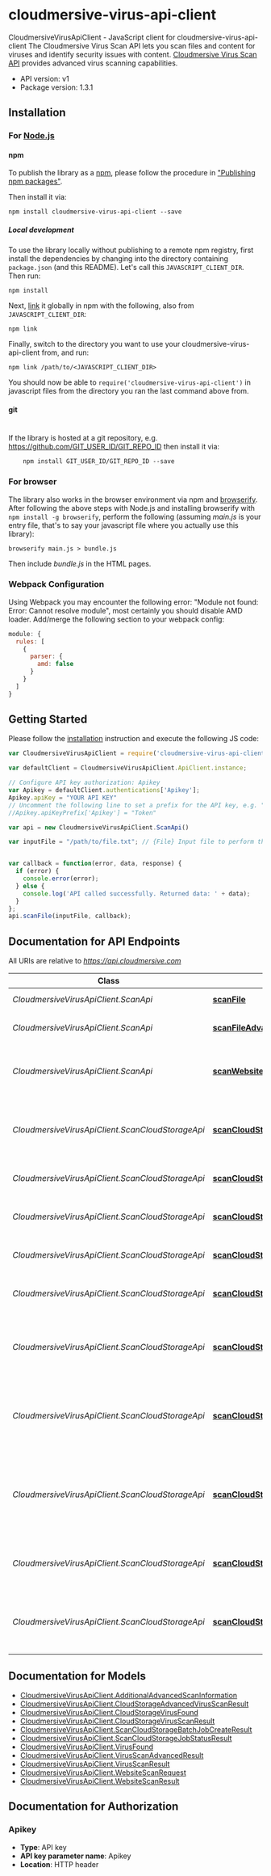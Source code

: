 # cloudmersive-virus-api-client

CloudmersiveVirusApiClient - JavaScript client for cloudmersive-virus-api-client
The Cloudmersive Virus Scan API lets you scan files and content for viruses and identify security issues with content.
[Cloudmersive Virus Scan API](https://www.cloudmersive.com/virus-api) provides advanced virus scanning capabilities.

- API version: v1
- Package version: 1.3.1


## Installation

### For [Node.js](https://nodejs.org/)

#### npm

To publish the library as a [npm](https://www.npmjs.com/),
please follow the procedure in ["Publishing npm packages"](https://docs.npmjs.com/getting-started/publishing-npm-packages).

Then install it via:

```shell
npm install cloudmersive-virus-api-client --save
```

##### Local development

To use the library locally without publishing to a remote npm registry, first install the dependencies by changing 
into the directory containing `package.json` (and this README). Let's call this `JAVASCRIPT_CLIENT_DIR`. Then run:

```shell
npm install
```

Next, [link](https://docs.npmjs.com/cli/link) it globally in npm with the following, also from `JAVASCRIPT_CLIENT_DIR`:

```shell
npm link
```

Finally, switch to the directory you want to use your cloudmersive-virus-api-client from, and run:

```shell
npm link /path/to/<JAVASCRIPT_CLIENT_DIR>
```

You should now be able to `require('cloudmersive-virus-api-client')` in javascript files from the directory you ran the last 
command above from.

#### git
#
If the library is hosted at a git repository, e.g.
https://github.com/GIT_USER_ID/GIT_REPO_ID
then install it via:

```shell
    npm install GIT_USER_ID/GIT_REPO_ID --save
```

### For browser

The library also works in the browser environment via npm and [browserify](http://browserify.org/). After following
the above steps with Node.js and installing browserify with `npm install -g browserify`,
perform the following (assuming *main.js* is your entry file, that's to say your javascript file where you actually 
use this library):

```shell
browserify main.js > bundle.js
```

Then include *bundle.js* in the HTML pages.

### Webpack Configuration

Using Webpack you may encounter the following error: "Module not found: Error:
Cannot resolve module", most certainly you should disable AMD loader. Add/merge
the following section to your webpack config:

```javascript
module: {
  rules: [
    {
      parser: {
        amd: false
      }
    }
  ]
}
```

## Getting Started

Please follow the [installation](#installation) instruction and execute the following JS code:

```javascript
var CloudmersiveVirusApiClient = require('cloudmersive-virus-api-client');

var defaultClient = CloudmersiveVirusApiClient.ApiClient.instance;

// Configure API key authorization: Apikey
var Apikey = defaultClient.authentications['Apikey'];
Apikey.apiKey = "YOUR API KEY"
// Uncomment the following line to set a prefix for the API key, e.g. "Token" (defaults to null)
//Apikey.apiKeyPrefix['Apikey'] = "Token"

var api = new CloudmersiveVirusApiClient.ScanApi()

var inputFile = "/path/to/file.txt"; // {File} Input file to perform the operation on.


var callback = function(error, data, response) {
  if (error) {
    console.error(error);
  } else {
    console.log('API called successfully. Returned data: ' + data);
  }
};
api.scanFile(inputFile, callback);

```

## Documentation for API Endpoints

All URIs are relative to *https://api.cloudmersive.com*

Class | Method | HTTP request | Description
------------ | ------------- | ------------- | -------------
*CloudmersiveVirusApiClient.ScanApi* | [**scanFile**](docs/ScanApi.md#scanFile) | **POST** /virus/scan/file | Scan a file for viruses
*CloudmersiveVirusApiClient.ScanApi* | [**scanFileAdvanced**](docs/ScanApi.md#scanFileAdvanced) | **POST** /virus/scan/file/advanced | Advanced Scan a file for viruses
*CloudmersiveVirusApiClient.ScanApi* | [**scanWebsite**](docs/ScanApi.md#scanWebsite) | **POST** /virus/scan/website | Scan a website for malicious content and threats
*CloudmersiveVirusApiClient.ScanCloudStorageApi* | [**scanCloudStorageGetAsyncJobStatus**](docs/ScanCloudStorageApi.md#scanCloudStorageGetAsyncJobStatus) | **GET** /virus/scan/cloud-storage/batch-job/status | Get the status and result of a Scan Cloud Storage Batch Job
*CloudmersiveVirusApiClient.ScanCloudStorageApi* | [**scanCloudStorageScanAwsS3File**](docs/ScanCloudStorageApi.md#scanCloudStorageScanAwsS3File) | **POST** /virus/scan/cloud-storage/aws-s3/single | Scan an AWS S3 file for viruses
*CloudmersiveVirusApiClient.ScanCloudStorageApi* | [**scanCloudStorageScanAwsS3FileAdvanced**](docs/ScanCloudStorageApi.md#scanCloudStorageScanAwsS3FileAdvanced) | **POST** /virus/scan/cloud-storage/aws-s3/single/advanced | Advanced Scan an AWS S3 file for viruses
*CloudmersiveVirusApiClient.ScanCloudStorageApi* | [**scanCloudStorageScanAzureBlob**](docs/ScanCloudStorageApi.md#scanCloudStorageScanAzureBlob) | **POST** /virus/scan/cloud-storage/azure-blob/single | Scan an Azure Blob for viruses
*CloudmersiveVirusApiClient.ScanCloudStorageApi* | [**scanCloudStorageScanAzureBlobAdvanced**](docs/ScanCloudStorageApi.md#scanCloudStorageScanAzureBlobAdvanced) | **POST** /virus/scan/cloud-storage/azure-blob/single/advanced | Advanced Scan an Azure Blob for viruses
*CloudmersiveVirusApiClient.ScanCloudStorageApi* | [**scanCloudStorageScanAzureBlobAdvancedBatchJob**](docs/ScanCloudStorageApi.md#scanCloudStorageScanAzureBlobAdvancedBatchJob) | **POST** /virus/scan/cloud-storage/azure-blob/single/advanced/batch-job | Advanced Scan an Azure Blob for viruses via a batch job
*CloudmersiveVirusApiClient.ScanCloudStorageApi* | [**scanCloudStorageScanGcpStorageFile**](docs/ScanCloudStorageApi.md#scanCloudStorageScanGcpStorageFile) | **POST** /virus/scan/cloud-storage/gcp-storage/single | Scan an Google Cloud Platform (GCP) Storage file for viruses
*CloudmersiveVirusApiClient.ScanCloudStorageApi* | [**scanCloudStorageScanGcpStorageFileAdvanced**](docs/ScanCloudStorageApi.md#scanCloudStorageScanGcpStorageFileAdvanced) | **POST** /virus/scan/cloud-storage/gcp-storage/single/advanced | Advanced Scan an Google Cloud Platform (GCP) Storage file for viruses
*CloudmersiveVirusApiClient.ScanCloudStorageApi* | [**scanCloudStorageScanSharePointOnlineFile**](docs/ScanCloudStorageApi.md#scanCloudStorageScanSharePointOnlineFile) | **POST** /virus/scan/cloud-storage/sharepoint-online/site/single | Virus Scan a file in a SharePoint Online Site Drive
*CloudmersiveVirusApiClient.ScanCloudStorageApi* | [**scanCloudStorageScanSharePointOnlineFileAdvanced**](docs/ScanCloudStorageApi.md#scanCloudStorageScanSharePointOnlineFileAdvanced) | **POST** /virus/scan/cloud-storage/sharepoint-online/site/advanced | Advanced Virus Scan a file in a SharePoint Online Site Drive


## Documentation for Models

 - [CloudmersiveVirusApiClient.AdditionalAdvancedScanInformation](docs/AdditionalAdvancedScanInformation.md)
 - [CloudmersiveVirusApiClient.CloudStorageAdvancedVirusScanResult](docs/CloudStorageAdvancedVirusScanResult.md)
 - [CloudmersiveVirusApiClient.CloudStorageVirusFound](docs/CloudStorageVirusFound.md)
 - [CloudmersiveVirusApiClient.CloudStorageVirusScanResult](docs/CloudStorageVirusScanResult.md)
 - [CloudmersiveVirusApiClient.ScanCloudStorageBatchJobCreateResult](docs/ScanCloudStorageBatchJobCreateResult.md)
 - [CloudmersiveVirusApiClient.ScanCloudStorageJobStatusResult](docs/ScanCloudStorageJobStatusResult.md)
 - [CloudmersiveVirusApiClient.VirusFound](docs/VirusFound.md)
 - [CloudmersiveVirusApiClient.VirusScanAdvancedResult](docs/VirusScanAdvancedResult.md)
 - [CloudmersiveVirusApiClient.VirusScanResult](docs/VirusScanResult.md)
 - [CloudmersiveVirusApiClient.WebsiteScanRequest](docs/WebsiteScanRequest.md)
 - [CloudmersiveVirusApiClient.WebsiteScanResult](docs/WebsiteScanResult.md)


## Documentation for Authorization


### Apikey

- **Type**: API key
- **API key parameter name**: Apikey
- **Location**: HTTP header

